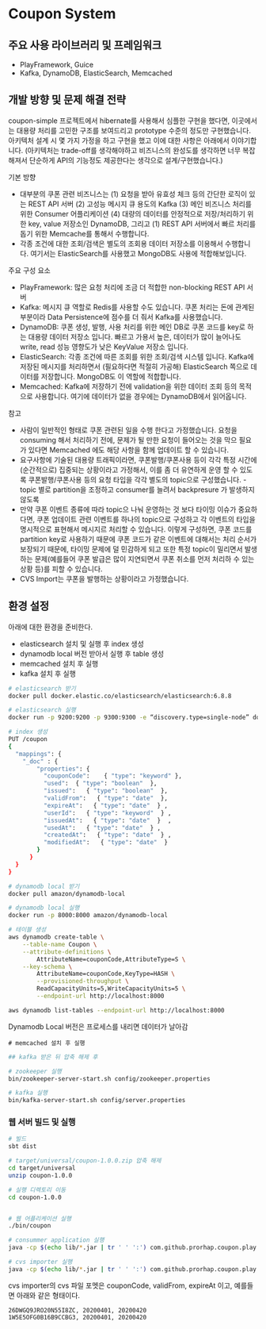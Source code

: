 # Coupon System

## 주요 사용 라이브러리 및 프레임워크
* PlayFramework, Guice
* Kafka, DynamoDB, ElasticSearch, Memcached
 

## 개발 방향 및 문제 해결 전략
coupon-simple 프로젝트에서 hibernate를 사용해서 심플한 구현을 했다면, 이곳에서는 대용량 처리를 고민한 구조를 보여드리고 prototype 수준의 정도만 구현했습니다. 아키텍처 설계 시 몇 가지 가정을 하고 구현을 했고 이에 대한 사항은 아래에서 이야기합니다. (아키텍처는 trade-off를 생각해야하고 비즈니스의 완성도를 생각하면 너무 복잡해져서 단순하게 API의 기능정도 제공한다는 생각으로 설계/구현했습니다.)

기본 방향
* 대부분의 쿠폰 관련 비즈니스는 (1) 요청을 받아 유효성 체크 등의 간단한 로직이 있는 REST API 서버 (2) 고성능 메시지 큐 용도의 Kafka (3) 메인 비즈니스 처리를 위한 Consumer 어플리케이션 (4) 대량의 데이터를 안정적으로 저장/처리하기 위한 key, value 저장소인 DynamoDB, 그리고 (1) REST API 서버에서 빠르 처리를 돕기 위한 Memcache를 통해서 수행합니다.
* 각종 조건에 대한 조회/검색은 별도의 조회용 데이터 저장소를 이용해서 수행합니다. 여기서는 ElasticSearch를 사용했고 MongoDB도 사용에 적합해보입니다.

주요 구성 요소
* PlayFramework: 많은 요청 처리에 조금 더 적합한 non-blocking REST API 서버
* Kafka: 메시지 큐 역할로 Redis를 사용할 수도 있습니다. 쿠폰 처리는 돈에 관계된 부분이라 Data Persistence에 점수를 더 줘서 Kafka를 사용했습니다.
* DynamoDB: 쿠폰 생성, 발행, 사용 처리를 위한 메인 DB로 쿠폰 코드를 key로 하는 대용량 데이터 저장소 입니다. 빠르고 가용서 높은, 데이터가 많이 늘어나도 write, read 성능 영향도가 낮은 KeyValue 저장소 입니다.
* ElasticSearch: 각종 조건에 따른 조회를 위한 조회/검색 시스템 입니다. Kafka에 저장된 메시지를 처리하면서 (필요하다면 적절히 가공해) ElasticSearch 쪽으로 데이터를 저장합니다. MongoDB도 이 역할에 적합합니다.
* Memcached: Kafka에 저장하기 전에 validation을 위한 데이터 조회 등의 목적으로 사용합니다. 여기에 데이터가 없을 경우에는 DynamoDB에서 읽어옵니다.  

참고
* 사람이 일반적인 형태로 쿠폰 관련된 일을 수행 한다고 가정했습니다. 요청을 consuming 해서 처리하기 전에, 문제가 될 만한 요청이 들어오는 것을 막으 필요가 있다면 Memcached 에도 해당 사항을 함께 업데이트 할 수 있습니다.
* 요구사항에 기술된 대용량 트래픽이라면, 쿠폰발행/쿠폰사용 등이 각각 특정 시간에 (순간적으로) 집중되는 상황이라고 가정해서, 이를 좀 더 유연하게 운영 할 수 있도록  쿠폰발행/쿠폰사용 등의 요청 타입을 각각 별도의 topic으로 구성했습니다. - topic 별로 partition을 조정하고 consumer를 늘려서 backpresure 가 발생하지 않도록 
* 만약 쿠폰 이벤트 종류에 따라 topic으 나눠 운영하는 것 보다 타이밍 이슈가 중요하다면, 쿠폰 업데이트 관련 이벤트를 하나의 topic으로 구성하고 각 이벤트의 타입을 명시적으로 표현해서 메시지르 처리할 수 있습니다. 이렇게 구성하면, 쿠폰 코드를 partition key로 사용하기 때문에 쿠폰 코드가 같은 이벤트에 대해서는 처리 순서가 보장되기 때문에, 타이밍 문제에 덜 민감하게 되고 또한 특정 topic이 밀리면서 발생하는 문제(예를들어 쿠폰 발급은 많이 지연되면서 쿠폰 취소를 먼저 처리하 수 있는 상황 등)를 피할 수 있습니다.   
* CVS Import는 쿠폰을 발행하는 상황이라고 가정했습니다. 
 

## 환경 설정
아래에 대한 환경을 준비한다.
* elasticsearch 설치 및 실행 후 index 생성
* dynamodb local 버전 받아서 실행 후 table 생성
* memcached 설치 후 실행
* kafka 설치 후 실행

```bash
# elasticsearch 받기
docker pull docker.elastic.co/elasticsearch/elasticsearch:6.8.8

# elasticsearch 실행
docker run -p 9200:9200 -p 9300:9300 -e “discovery.type=single-node” docker.elastic.co/elasticsearch/elasticsearch:6.8.8

# index 생성
PUT /coupon
{
  "mappings": {
  	"_doc" : {
	    "properties": {
	      "couponCode":    { "type": "keyword" },  
	      "used":  { "type": "boolean"  }, 
	      "issued":   { "type": "boolean"  },    
	      "validFrom":   { "type": "date"  },  
	      "expireAt":   { "type": "date"  } ,
	      "userId":   { "type": "keyword"  } ,
	      "issuedAt":   { "type": "date"  }  ,
	      "usedAt":   { "type": "date"  } ,
	      "createdAt":   { "type": "date"  } ,
	      "modifiedAt":   { "type": "date"  } 
	    }
	  }
  }
}
```

```bash
# dynamodb local 받기
docker pull amazon/dynamodb-local

# dynamodb local 실행
docker run -p 8000:8000 amazon/dynamodb-local

# 테이블 생성
aws dynamodb create-table \
    --table-name Coupon \
    --attribute-definitions \
        AttributeName=couponCode,AttributeType=S \
    --key-schema \
        AttributeName=couponCode,KeyType=HASH \
	    --provisioned-throughput \
        ReadCapacityUnits=5,WriteCapacityUnits=5 \
		--endpoint-url http://localhost:8000

aws dynamodb list-tables --endpoint-url http://localhost:8000
```
Dynamodb Local 버전은 프로세스를 내리면 데이터가 날아감 

```
# memcached 설치 후 실행
```

```bash
## kafka 받은 뒤 압축 해제 후

# zookeeper 실행
bin/zookeeper-server-start.sh config/zookeeper.properties

# kafka 실행
bin/kafka-server-start.sh config/server.properties
```


### 웹 서버 빌드 및 실행
```bash
# 빌드
sbt dist

# target/universal/coupon-1.0.0.zip 압축 해제
cd target/universal
unzip coupon-1.0.0

# 실행 디렉토리 이동
cd coupon-1.0.0


# 웹 어플리케이션 실행 
./bin/coupon 

# consummer application 실행
java -cp $(echo lib/*.jar | tr ' ' ':') com.github.prorhap.coupon.play.app.CouponApplication

# cvs importer 실행  
java -cp $(echo lib/*.jar | tr ' ' ':') com.github.prorhap.coupon.play.app.CvsImporter <file-path> 


```
cvs importer의 cvs 파일 포멧은 couponCode, validFrom, expireAt 이고, 예를들면 아래와 같은 형태이다.
``` 
26DWGQ9JRO20N55I8ZC, 20200401, 20200420
1W5E5OFG0B16B9CCBG3, 20200401, 20200420
```
